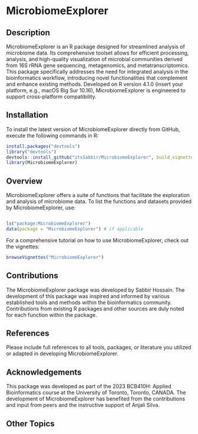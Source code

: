 # MicrobiomeExplorer

## Description

MicrobiomeExplorer is an R package designed for streamlined analysis of microbiome data. Its comprehensive toolset allows for efficient processing, analysis, and high-quality visualization of microbial communities derived from 16S rRNA gene sequencing, metagenomics, and metatranscriptomics. This package specifically addresses the need for integrated analysis in the bioinformatics workflow, introducing novel functionalities that complement and enhance existing methods. Developed on R version 4.1.0 (insert your platform, e.g., macOS Big Sur 10.16), MicrobiomeExplorer is engineered to support cross-platform compatibility.

## Installation

To install the latest version of MicrobiomeExplorer directly from GitHub, execute the following commands in R:

```r
install.packages("devtools")
library("devtools")
devtools::install_github("itsSabbir/MicrobiomeExplorer", build_vignettes = TRUE)
library(MicrobiomeExplorer)
```

## Overview
MicrobiomeExplorer offers a suite of functions that facilitate the exploration and analysis of microbiome data. To list the functions and datasets provided by MicrobiomeExplorer, use:

```r

ls("package:MicrobiomeExplorer")
data(package = "MicrobiomeExplorer") # if applicable

```

For a comprehensive tutorial on how to use MicrobiomeExplorer, check out the vignettes:

```r
browseVignettes("MicrobiomeExplorer")
```


## Contributions
The MicrobiomeExplorer package was developed by Sabbir Hossain. The development of this package was inspired and informed by various established tools and methods within the bioinformatics community. Contributions from existing R packages and other sources are duly noted for each function within the package.

## References
Please include full references to all tools, packages, or literature you utilized or adapted in developing MicrobiomeExplorer.

## Acknowledgements
This package was developed as part of the 2023 BCB410H: Applied Bioinformatics course at the University of Toronto, Toronto, CANADA. The development of MicrobiomeExplorer has benefited from the contributions and input from peers and the instructive support of Anjali Silva.

## Other Topics
